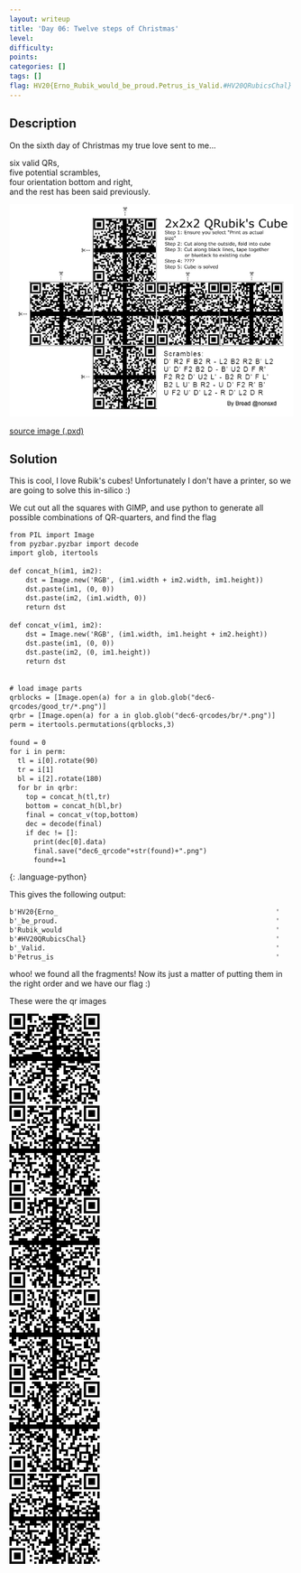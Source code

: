 ```yaml
---
layout: writeup
title: 'Day 06: Twelve steps of Christmas'
level:
difficulty:
points:
categories: []
tags: []
flag: HV20{Erno_Rubik_would_be_proud.Petrus_is_Valid.#HV20QRubicsChal}
---
```

## Description

On the sixth day of Christmas my true love sent to me...

six valid QRs,  
five potential scrambles,  
four orientation bottom and right,  
and the rest has been said previously.

![](writeupfiles/dec6.png)

[source image (.pxd)](writeupfiles/dec6.pxd)

## Solution

This is cool, I love Rubik's cubes! Unfortunately I don't have a
printer, so we are going to solve this in-silico :)

We cut out all the squares with GIMP, and use python to generate all
possible combinations of QR-quarters, and find the flag

    from PIL import Image
    from pyzbar.pyzbar import decode
    import glob, itertools
    
    def concat_h(im1, im2):
        dst = Image.new('RGB', (im1.width + im2.width, im1.height))
        dst.paste(im1, (0, 0))
        dst.paste(im2, (im1.width, 0))
        return dst
    
    def concat_v(im1, im2):
        dst = Image.new('RGB', (im1.width, im1.height + im2.height))
        dst.paste(im1, (0, 0))
        dst.paste(im2, (0, im1.height))
        return dst
    
    
    # load image parts
    qrblocks = [Image.open(a) for a in glob.glob("dec6-qrcodes/good_tr/*.png")]
    qrbr = [Image.open(a) for a in glob.glob("dec6-qrcodes/br/*.png")]
    perm = itertools.permutations(qrblocks,3)
    
    found = 0
    for i in perm:
      tl = i[0].rotate(90)
      tr = i[1]
      bl = i[2].rotate(180)
      for br in qrbr:
        top = concat_h(tl,tr)
        bottom = concat_h(bl,br)
        final = concat_v(top,bottom)
        dec = decode(final)
        if dec != []:
          print(dec[0].data)
          final.save("dec6_qrcode"+str(found)+".png")
          found+=1
{: .language-python}

This gives the following output:

    b'HV20{Erno_                                                      '
    b'_be_proud.                                                      '
    b'Rubik_would                                                     '
    b'#HV20QRubicsChal}                                               '
    b'_Valid.                                                         '
    b'Petrus_is                                                       '

whoo! we found all the fragments! Now its just a matter of putting them
in the right order and we have our flag :)

These were the qr images

![](writeupfiles/dec6_qr0.png)  
![](writeupfiles/dec6_qr1.png)  
![](writeupfiles/dec6_qr2.png)  
![](writeupfiles/dec6_qr3.png)  
![](writeupfiles/dec6_qr4.png)  
![](writeupfiles/dec6_qr5.png)

